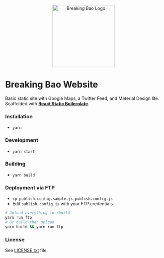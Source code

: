 <p align="center">
  <img src="http://breakingbao.com/images/logo.png" alt="Breaking Bao Logo" align="center" height="200" />
</p>

# Breaking Bao Website

Basic static site with Google Maps, a Twitter Feed, and Material Design lite. Scaffolded with [**React Static Boilerplate**](https://github.com/kriasoft/react-static-boilerplate).

### Installation

- `yarn`

### Development

- `yarn start`

### Building

- `yarn build`

### Deployment via FTP

- `cp publish.config.sample.js publish.config.js`
- Edit `publish.config.js` with your FTP credentials

```bash
# Upload everything in /build
yarn run ftp
# Or build then upload
yarn build && yarn run ftp
```

### License

See [LICENSE.txt](https://github.com/danyim/breaking-bao/blob/master/LICENSE.txt) file.
